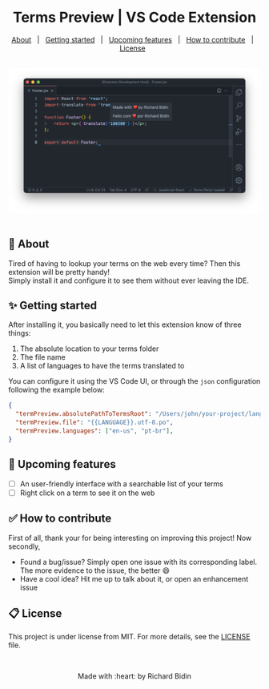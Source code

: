 &#xa0;
<h1 align="center">Terms Preview | VS Code Extension</h1>
<p align="center">
  <a href="#-about">About</a> &#xa0; | &#xa0; 
  <a href="#-getting-started">Getting started</a> &#xa0; | &#xa0;
  <a href="#-upcoming-features">Upcoming features</a> &#xa0; | &#xa0;
  <a href="#-how-to-contribute">How to contribute</a> &#xa0; | &#xa0;
  <a href="#memo-license">License</a> &#xa0;
</p>
&#xa0;
<img alt="Extension screenshot" src="https://github.com/nidib/term-preview/blob/v1.0.0/screenshot.png?raw=true" />
&#xa0;

## 🎯 About

Tired of having to lookup your terms on the web every time? Then this extension will be pretty handy!</br>
Simply install it and configure it to see them without ever leaving the IDE.

## ✨ Getting started

After installing it, you basically need to let this extension know of three things: </br>
1. The absolute location to your terms folder
2. The file name
3. A list of languages to have the terms translated to

You can configure it using the VS Code UI, or through the `json` configuration following the example below:
```json
{
  "termPreview.absolutePathToTermsRoot": "/Users/john/your-project/language/terms",
  "termPreview.file": "{{LANGUAGE}}.utf-8.po",
  "termPreview.languages": ["en-us", "pt-br"],
}
```

## 🚀 Upcoming features

- [ ] An user-friendly interface with a searchable list of your terms
- [ ] Right click on a term to see it on the web

## ✅ How to contribute

First of all, thank your for being interesting on improving this project! Now secondly, </br>
- Found a bug/issue? Simply open one issue with its corresponding label. The more evidence to the issue, the better :smile:
- Have a cool idea? Hit me up to talk about it, or open an enhancement issue


## 📋 License

This project is under license from MIT. For more details, see the [LICENSE](LICENSE.md) file.

&#xa0;
<p align="center">Made with :heart: by Richard Bidin</p>
&#xa0;